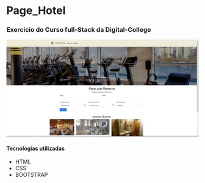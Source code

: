 # Page_Hotel
### Exercicio do Curso full-Stack da Digital-College
<img alt="print" src="image/print.jpeg" />

#### Tecnologias utilizadas
<ul>
  <li>HTML</li>
  <li>CSS</li>
  <li>BOOTSTRAP</li>
</ul>
